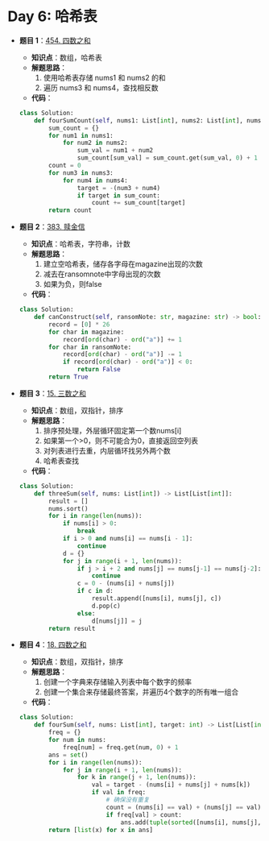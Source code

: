 # Day 6: 哈希表

- **题目 1**：[454. 四数之和](https://leetcode.com/problems/4sum-ii/description/)
  - **知识点**：数组，哈希表
  - **解题思路**：
    1.  使用哈希表存储 nums1 和 nums2 的和
    2.  遍历 nums3 和 nums4，查找相反数
  - **代码**：
  ```python
  class Solution:
      def fourSumCount(self, nums1: List[int], nums2: List[int], nums3: List[int], nums4: List[int]) -> int:
          sum_count = {}
          for num1 in nums1:
              for num2 in nums2:
                  sum_val = num1 + num2
                  sum_count[sum_val] = sum_count.get(sum_val, 0) + 1
          count = 0
          for num3 in nums3:
              for num4 in nums4:
                  target = -(num3 + num4)
                  if target in sum_count:
                      count += sum_count[target]
          return count
  ```

- **题目 2**：[383. 赎金信](https://leetcode.com/problems/ransom-note/)
  - **知识点**：哈希表，字符串，计数
  - **解题思路**：
    1.  建立空哈希表，储存各字母在magazine出现的次数
    2.  减去在ransomnote中字母出现的次数
    3.  如果为负，则false
  - **代码**：
  ```python
  class Solution:
      def canConstruct(self, ransomNote: str, magazine: str) -> bool:
          record = [0] * 26
          for char in magazine:
              record[ord(char) - ord("a")] += 1
          for char in ransomNote:
              record[ord(char) - ord("a")] -= 1
              if record[ord(char) - ord("a")] < 0:
                  return False
          return True
  ```

- **题目 3**：[15. 三数之和](https://leetcode.com/problems/3sum/description/)
  - **知识点**：数组，双指针，排序
  - **解题思路**：
    1.  排序预处理，外层循环固定第一个数nums[i]
    2.  如果第一个>0，则不可能合为0，直接返回空列表
    3.  对列表进行去重，内层循环找另外两个数
    4.  哈希表查找
  - **代码**：
  ```python
  class Solution:
      def threeSum(self, nums: List[int]) -> List[List[int]]:
          result = []
          nums.sort()
          for i in range(len(nums)):
              if nums[i] > 0:
                  break
              if i > 0 and nums[i] == nums[i - 1]: 
                  continue
              d = {}
              for j in range(i + 1, len(nums)):
                  if j > i + 2 and nums[j] == nums[j-1] == nums[j-2]:
                      continue
                  c = 0 - (nums[i] + nums[j])
                  if c in d:
                      result.append([nums[i], nums[j], c])
                      d.pop(c) 
                  else:
                      d[nums[j]] = j
          return result
  ```

- **题目 4**：[18. 四数之和](https://leetcode.com/problems/4sum/)
  - **知识点**：数组，双指针，排序
  - **解题思路**：
    1.  创建一个字典来存储输入列表中每个数字的频率
    2.  创建一个集合来存储最终答案，并遍历4个数字的所有唯一组合
  - **代码**：
  ```python
  class Solution:
      def fourSum(self, nums: List[int], target: int) -> List[List[int]]:
          freq = {}
          for num in nums:
              freq[num] = freq.get(num, 0) + 1
          ans = set()
          for i in range(len(nums)):
              for j in range(i + 1, len(nums)):
                  for k in range(j + 1, len(nums)):
                      val = target - (nums[i] + nums[j] + nums[k])
                      if val in freq:
                          # 确保没有重复
                          count = (nums[i] == val) + (nums[j] == val) + (nums[k] == val)
                          if freq[val] > count:
                              ans.add(tuple(sorted([nums[i], nums[j], nums[k], val])))
          return [list(x) for x in ans]
  ```

